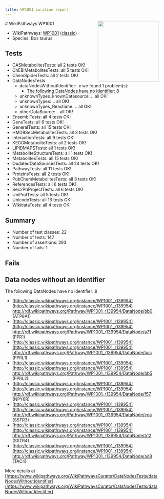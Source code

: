 ```yaml
---
title: WP1001 curation report
---
```


<img style="float: right; width: 200px" src="https://upload.wikimedia.org/wikipedia/commons/thumb/8/83/Wplogo_with_text_500.png/640px-Wplogo_with_text_500.png" />
# WikiPathways WP1001

* WikiPathways: [WP1001](https://wikipathways.org/pathways/WP1001) ([classic](https://classic.wikipathways.org/instance/WP1001))
* Species: Bos taurus
## Tests
* CASMetabolitesTests: all 2 tests OK!
* ChEBIMetabolitesTests: all 5 tests OK!
* ChemSpiderTests: all 2 tests OK!
* DataNodesTests
    * dataNodesWithoutIdentifier: .x we found 1 problem(s):
        * [The following DataNodes have no identifier: 8](#d2d32fa7)
    * unknownTypes_knownDatasource: .. all OK!
    * unknownTypes: .. all OK!
    * unknownTypes_Reactome: .. all OK!
    * otherDataSource: .. all OK!
* EnsemblTests: all 4 tests OK!
* GeneTests: all 6 tests OK!
* GeneralTests: all 15 tests OK!
* HMDBSecMetabolitesTests: all 3 tests OK!
* InteractionTests: all 9 tests OK!
* KEGGMetaboliteTests: all 2 tests OK!
* LIPIDMAPSTests: all 1 tests OK!
* MetaboliteStructureTests: all 1 tests OK!
* MetabolitesTests: all 15 tests OK!
* OudatedDataSourcesTests: all 24 tests OK!
* PathwayTests: all 11 tests OK!
* ProteinsTests: all 2 tests OK!
* PubChemMetabolitesTests: all 3 tests OK!
* ReferencesTests: all 6 tests OK!
* Sec2PriProjectTests: all 6 tests OK!
* UniProtTests: all 5 tests OK!
* UnicodeTests: all 16 tests OK!
* WikidataTests: all 4 tests OK!


## Summary

* Number of test classes: 22
* Number of tests: 147
* Number of assertions: 293
* Number of fails: 1

## Fails

<a name="d2d32fa7" />

## Data nodes without an identifier

The following DataNodes have no identifier: 8

* [http://classic.wikipathways.org/instance/WP1001_r139954](http://classic.wikipathways.org/instance/WP1001_r139954) http://rdf.wikipathways.org/Pathway/WP1001_r139954/DataNode/bb0 (ATP8A1)
* [http://classic.wikipathways.org/instance/WP1001_r139954](http://classic.wikipathways.org/instance/WP1001_r139954) http://rdf.wikipathways.org/Pathway/WP1001_r139954/DataNode/a71 (FPR1)
* [http://classic.wikipathways.org/instance/WP1001_r139954](http://classic.wikipathways.org/instance/WP1001_r139954) http://rdf.wikipathways.org/Pathway/WP1001_r139954/DataNode/bac (FPRL1)
* [http://classic.wikipathways.org/instance/WP1001_r139954](http://classic.wikipathways.org/instance/WP1001_r139954) http://rdf.wikipathways.org/Pathway/WP1001_r139954/DataNode/bb5 (FPRL2)
* [http://classic.wikipathways.org/instance/WP1001_r139954](http://classic.wikipathways.org/instance/WP1001_r139954) http://rdf.wikipathways.org/Pathway/WP1001_r139954/DataNode/f57 (NPY6R)
* [http://classic.wikipathways.org/instance/WP1001_r139954](http://classic.wikipathways.org/instance/WP1001_r139954) http://rdf.wikipathways.org/Pathway/WP1001_r139954/DataNode/cca (SSTR3)
* [http://classic.wikipathways.org/instance/WP1001_r139954](http://classic.wikipathways.org/instance/WP1001_r139954) http://rdf.wikipathways.org/Pathway/WP1001_r139954/DataNode/b12 (SSTR4)
* [http://classic.wikipathways.org/instance/WP1001_r139954](http://classic.wikipathways.org/instance/WP1001_r139954) http://rdf.wikipathways.org/Pathway/WP1001_r139954/DataNode/ad8 (TAC4)


More details at [https://www.wikipathways.org/WikiPathwaysCurator/DataNodesTests/dataNodesWithoutIdentifier](https://www.wikipathways.org/WikiPathwaysCurator/DataNodesTests/dataNodesWithoutIdentifier)

